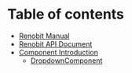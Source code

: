 # Table of contents

* [Renobit Manual](renobit-manual.md)
* [Renobit API Document](renobit-api.md)
* [Component Introduction](renobit-components.md)
    * [DropdownComponent](components/dropdown.md)

